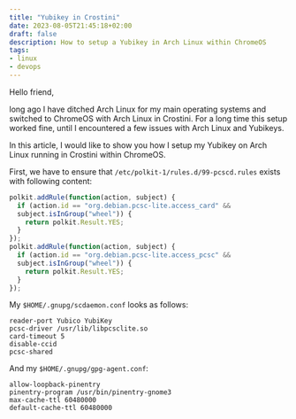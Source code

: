 ```yaml
---
title: "Yubikey in Crostini"
date: 2023-08-05T21:45:18+02:00
draft: false
description: How to setup a Yubikey in Arch Linux within ChromeOS
tags:
- linux
- devops
---
```


Hello friend,

long ago I have ditched Arch Linux for my main operating systems and switched to ChromeOS with Arch Linux in Crostini.
For a long time this setup worked fine, until I encountered a few issues with Arch Linux and Yubikeys.

In this article, I would like to show you how I setup my Yubikey on Arch Linux running in Crostini within ChromeOS.

First, we have to ensure that `/etc/polkit-1/rules.d/99-pcscd.rules` exists with following content:

```javascript
polkit.addRule(function(action, subject) {
  if (action.id == "org.debian.pcsc-lite.access_card" &&
  subject.isInGroup("wheel")) {
    return polkit.Result.YES;
  }
});
polkit.addRule(function(action, subject) {
  if (action.id == "org.debian.pcsc-lite.access_pcsc" &&
  subject.isInGroup("wheel")) {
    return polkit.Result.YES;
  }
});
```

My `$HOME/.gnupg/scdaemon.conf` looks as follows:
```
reader-port Yubico YubiKey
pcsc-driver /usr/lib/libpcsclite.so
card-timeout 5
disable-ccid
pcsc-shared
```

And my `$HOME/.gnupg/gpg-agent.conf`:

```
allow-loopback-pinentry
pinentry-program /usr/bin/pinentry-gnome3
max-cache-ttl 60480000
default-cache-ttl 60480000
```

